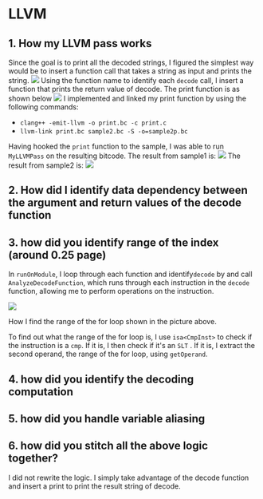 # LLVM

## 1. How my LLVM pass works
Since the goal is to print all the decoded strings, I figured the simplest way would be to insert a function call that takes a string as input and prints the string.
![](https://i.imgur.com/MOYDJuH.png)
Using the function name to identify each `decode` call, I insert a function that prints the return value of decode. The print function is as shown below
![](https://i.imgur.com/dCTKs3x.png)
I implemented and linked my print function by using the following commands:

- `clang++ -emit-llvm -o print.bc -c print.c`
- `llvm-link print.bc sample2.bc -S -o=sample2p.bc`

Having hooked the `print` function to the sample, I was able to run `MyLLVMPass` on the resulting bitcode.
The result from sample1 is:
![](https://i.imgur.com/ueV8Bzt.png)
The result from sample2 is:
![](https://i.imgur.com/8ztUa7D.png)

## 2. How did I identify data dependency between the argument and return values of the decode function

## 3. how did you identify range of the index (around 0.25 page)
In `runOnModule`, I loop through each function and identify`decode` by and call `AnalyzeDecodeFunction`, which runs through each instruction in the `decode` function, allowing me to perform operations on the instruction.

![](https://i.imgur.com/lRc3D0m.png)

How I find the range of the for loop shown in the picture above.

To find out what the range of the for loop is, I use `isa<CmpInst>` to check if the instruction is a `cmp`. If it is, I then check if it's an `SLT` . If it is, I extract the second operand, the range of the for loop, using `getOperand`.

## 4. how did you identify the decoding computation

## 5. how did you handle variable aliasing

## 6. how did you stitch all the above logic together?
I did not rewrite the logic. I simply take advantage of the decode function and insert a print to print the result string of decode.


